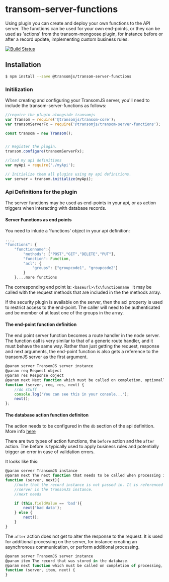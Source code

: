 # transom-server-functions
Using plugin you can create and deploy your own functions to the API server. The functions can be used for your own end-points, or they can be used as 'actions' from the transom-mongoose plugin, for instance before or after a record update, implementing custom business rules.

[![Build Status](https://travis-ci.org/transomjs/transom-server-functions.svg?branch=master)](https://travis-ci.org/transomjs/transom-server-functions)


## Installation

```bash
$ npm install --save @transomjs/transom-server-functions
```
### Initilization
When creating and configuring your TransomJS server, you'll need to include the transom-server-functions as follows:

```javascript
//require the plugin alongside transomjs
var Transom = require('@transomjs/transom-core');
var transomServerFx = require('@transomjs/transom-server-functions');

const transom = new Transom();


// Register the plugin.
transom.configure(transomServerFx);

//load my api definitions
var myApi = require('./myApi');

// Initialize them all plugins using my api definitions.
var server = transom.initialize(myApi);

```

### Api Definitions for the plugin
The server functions may be used as end-points in your api, or as action triggers when interacting with database records.

#### Server Functions as end points

You need to inlude a 'functions' object in your api definition:
```javascript
...,
"functions": {
    "functionname":{
        "methods": ["POST","GET","DELETE","PUT"],
        "function": Function,
        "acl": {
            "groups": ["groupcode1", "groupcode2"] 
        }
    },...more functions

```
The corresponding end point is:
```<baseurl>\fx\functionname ``` it may be called with the request methods that are included in the the methods array.

If the security plugin is available on the server, then the acl property is used to restrict access to the end-point. The caller will need to be authenticated and be member of at least one of the groups in the array.

#### The end-point function definition
The end point server function becomes a route handler
in the node server. The function call is very similar to that of a generic route handler, and it must behave the same way.
Rather than just getting the request, response and next arguments, the end-point function is also gets a reference to the transomJS server as the first argument.


```javascript
@param server TransomJS server instance
@param req Request object
@param res Response object
@param next Next function which must be called on completion, optionally with an error object as argument.
function (server, req, res, next) {
    //do stuff
    console.log('You can see this in your console...');
    next();
};
```
#### The database action function definiton
The action needs to be configured in the ```db``` section of the api definition. More info [here](https://github.com/transomjs/transom-mongoose/blob/master/README.md)

There are two types of action functions, the ```before``` action and the ```after``` action. The before is typically used to apply business rules and potentially trigger an error in case of validation errors. 

It looks like this:
```javascript
@param server TransomJS instance
@param next The next function that needs to be called when processing is complete. It may be called with an error argument in which case the record will not be stored in the database, and the api call responds with an error.
function (server, next){
    //note that the record instance is not passed in. It is referenced using `this`
    //server is the transonJS instance. 
    //next needs

    if (this.fieldValue == 'bad'){
        next('bad data');
    } else {
        next();
    }
}
``` 

The ```after``` action does not get to alter the response to the request. It is used for additional processing on the server, for instance creating an asynchronous communication, or perform additional processing.

```javascript
@param server TransomJS server instance
@param item The record that was stored in the database.
@param next function which must be called on completion of processing, optionally with an error object as argument, in which case the api request will return an error, however the database action will not be rolled back.
function (server, item, next) {
}
```
